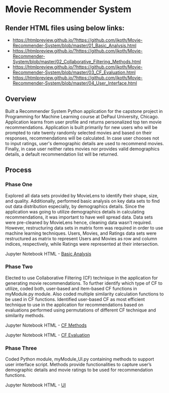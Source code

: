 # Movie Recommender System

## Render HTML files using below links:
- https://htmlpreview.github.io/?https://github.com/jkoth/Movie-Recommender-System/blob/master/01_Basic_Analysis.html
- https://htmlpreview.github.io/?https://github.com/jkoth/Movie-Recommender-System/blob/master/02_Collaborative_Filtering_Methods.html
- https://htmlpreview.github.io/?https://github.com/jkoth/Movie-Recommender-System/blob/master/03_CF_Evaluation.html
- https://htmlpreview.github.io/?https://github.com/jkoth/Movie-Recommender-System/blob/master/04_User_Interface.html

## Overview
Built a Recommender System Python application for the capstone project in Programming for Machine Learning course at DePaul University, Chicago. Application learns from user profile and returns personalized top ten movie recommendations. Application is built primarily for new users who will be prompted to rate twenty randomly selected movies and based on their responses, recommendations will be calculated. In case user chooses not to input ratings, user's demographic details are used to recommend movies. Finally, in case user neither rates movies nor provides valid demographics details, a default recommendation list will be returned.

## Process
### Phase One
Explored all data sets provided by MovieLens to identify their shape, size, and quality. Additionally, performed basic analysis on key data sets to find out data distribution especially, by demographics details. Since the application was going to utilize demographics details in calculating recommendations, it was important to have well spread data. Data sets were pre-cleaned by MovieLens hence, cleaning data wasn’t required. However, restructuring data sets in matrix form was required in order to use machine learning techniques. Users, Movies, and Ratings data sets were restructured as matrix to represent Users and Movies as row and column indices, respectively, while Ratings were represented at their intersection.

Jupyter Notebook HTML \- [Basic Analysis](https://htmlpreview.github.io/?https://github.com/jkoth/Movie-Recommender-System/blob/master/01_Basic_Analysis.html)


### Phase Two
Elected to use Collaborative Filtering (CF) technique in the application for generating movie recommendations. To further identify which type of CF to utilize, coded both, user-based and item-based CF functions in myModule.py module. Also coded multiple similarity calculation functions to be used in CF functions. Identified user-based CF as most efficient technique to use in the application for recommendations based on evaluations performed using permutations of different CF technique and similarity methods.

Jupyter Notebook HTML \- [CF Methods](https://htmlpreview.github.io/?https://github.com/jkoth/Movie-Recommender-System/blob/master/02_Collaborative_Filtering_Methods.html)

Jupyter Notebook HTML \- [CF Evaluation](https://htmlpreview.github.io/?https://github.com/jkoth/Movie-Recommender-System/blob/master/03_CF_Evaluation.html)


### Phase Three
Coded Python module, myModule_UI.py containing methods to support user interface script. Methods provide functionalities to capture user’s demographic details and movie ratings to be used for recommendation functions.

Jupyter Notebook HTML \- [UI](https://htmlpreview.github.io/?https://github.com/jkoth/Movie-Recommender-System/blob/master/04_User_Interface.html)



